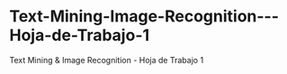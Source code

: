 # Text-Mining-Image-Recognition---Hoja-de-Trabajo-1
Text Mining &amp; Image Recognition - Hoja de Trabajo 1
